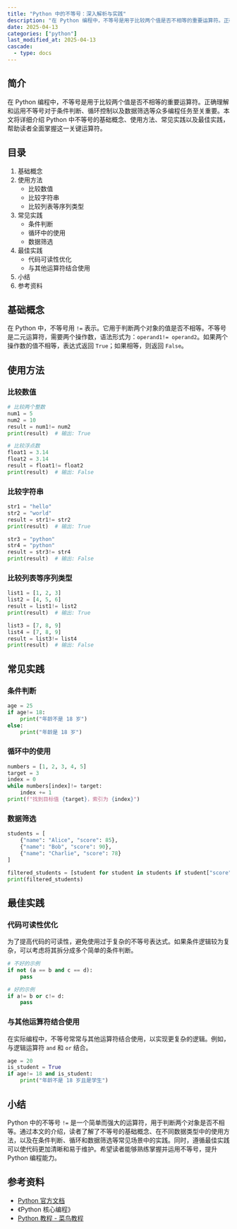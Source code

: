 ```yaml
---
title: "Python 中的不等号：深入解析与实践"
description: "在 Python 编程中，不等号是用于比较两个值是否不相等的重要运算符。正确理解和运用不等号对于条件判断、循环控制以及数据筛选等众多编程任务至关重要。本文将详细介绍 Python 中不等号的基础概念、使用方法、常见实践以及最佳实践，帮助读者全面掌握这一关键运算符。"
date: 2025-04-13
categories: ["python"]
last_modified_at: 2025-04-13
cascade:
  - type: docs
---
```



## 简介
在 Python 编程中，不等号是用于比较两个值是否不相等的重要运算符。正确理解和运用不等号对于条件判断、循环控制以及数据筛选等众多编程任务至关重要。本文将详细介绍 Python 中不等号的基础概念、使用方法、常见实践以及最佳实践，帮助读者全面掌握这一关键运算符。

<!-- more -->
## 目录
1. 基础概念
2. 使用方法
    - 比较数值
    - 比较字符串
    - 比较列表等序列类型
3. 常见实践
    - 条件判断
    - 循环中的使用
    - 数据筛选
4. 最佳实践
    - 代码可读性优化
    - 与其他运算符结合使用
5. 小结
6. 参考资料

## 基础概念
在 Python 中，不等号用 `!=` 表示。它用于判断两个对象的值是否不相等。不等号是二元运算符，需要两个操作数，语法形式为：`operand1!= operand2`。如果两个操作数的值不相等，表达式返回 `True`；如果相等，则返回 `False`。

## 使用方法

### 比较数值
```python
# 比较两个整数
num1 = 5
num2 = 10
result = num1!= num2
print(result)  # 输出: True

# 比较浮点数
float1 = 3.14
float2 = 3.14
result = float1!= float2
print(result)  # 输出: False
```

### 比较字符串
```python
str1 = "hello"
str2 = "world"
result = str1!= str2
print(result)  # 输出: True

str3 = "python"
str4 = "python"
result = str3!= str4
print(result)  # 输出: False
```

### 比较列表等序列类型
```python
list1 = [1, 2, 3]
list2 = [4, 5, 6]
result = list1!= list2
print(result)  # 输出: True

list3 = [7, 8, 9]
list4 = [7, 8, 9]
result = list3!= list4
print(result)  # 输出: False
```

## 常见实践

### 条件判断
```python
age = 25
if age!= 18:
    print("年龄不是 18 岁")
else:
    print("年龄是 18 岁")
```

### 循环中的使用
```python
numbers = [1, 2, 3, 4, 5]
target = 3
index = 0
while numbers[index]!= target:
    index += 1
print(f"找到目标值 {target}，索引为 {index}")
```

### 数据筛选
```python
students = [
    {"name": "Alice", "score": 85},
    {"name": "Bob", "score": 90},
    {"name": "Charlie", "score": 78}
]

filtered_students = [student for student in students if student["score"]!= 85]
print(filtered_students)
```

## 最佳实践

### 代码可读性优化
为了提高代码的可读性，避免使用过于复杂的不等号表达式。如果条件逻辑较为复杂，可以考虑将其拆分成多个简单的条件判断。
```python
# 不好的示例
if not (a == b and c == d):
    pass

# 好的示例
if a!= b or c!= d:
    pass
```

### 与其他运算符结合使用
在实际编程中，不等号常常与其他运算符结合使用，以实现更复杂的逻辑。例如，与逻辑运算符 `and` 和 `or` 结合。
```python
age = 20
is_student = True
if age!= 18 and is_student:
    print("年龄不是 18 岁且是学生")
```

## 小结
Python 中的不等号 `!=` 是一个简单而强大的运算符，用于判断两个对象是否不相等。通过本文的介绍，读者了解了不等号的基础概念、在不同数据类型中的使用方法，以及在条件判断、循环和数据筛选等常见场景中的实践。同时，遵循最佳实践可以使代码更加清晰和易于维护。希望读者能够熟练掌握并运用不等号，提升 Python 编程能力。

## 参考资料
- [Python 官方文档](https://docs.python.org/3/)
- 《Python 核心编程》
- [Python 教程 - 菜鸟教程](https://www.runoob.com/python3/python3-basic-operators.html)